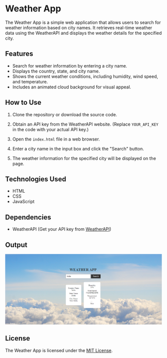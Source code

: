 # Weather App

The Weather App is a simple web application that allows users to search for weather information based on city names. It retrieves real-time weather data using the WeatherAPI and displays the weather details for the specified city.

## Features

- Search for weather information by entering a city name.
- Displays the country, state, and city name.
- Shows the current weather conditions, including humidity, wind speed, and temperature.
- Includes an animated cloud background for visual appeal.

## How to Use

1. Clone the repository or download the source code.

2. Obtain an API key from the WeatherAPI website. (Replace `YOUR_API_KEY` in the code with your actual API key.)

3. Open the `index.html` file in a web browser.

4. Enter a city name in the input box and click the "Search" button.

5. The weather information for the specified city will be displayed on the page.

## Technologies Used

- HTML
- CSS
- JavaScript

## Dependencies

- WeatherAPI (Get your API key from [WeatherAPI](https://www.weatherapi.com/))

## Output
![](./img/outputw.PNG)

## License

The Weather App is licensed under the [MIT License](LICENSE).
